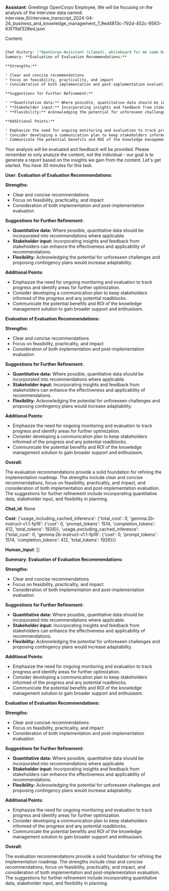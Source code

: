 **Assistant**: Greetings OpenCorpo Employee, We will be focusing on the analysis of the interview data named: interview_6/interview_transcript_2024-04-24_business_and_knowledge_management_7_9ed4813c-792d-452c-9563-63f79af328ed.json 


 Content: 

 ```md

 Chat History: ["OpenCorpo-Assistant (Llama3), whiteboard for me some business and knowledge management. Propose a solution for business and event management. I will evaluate your answers and give my feedback, then propose a problem to you. You will answer and I will evaluate. Let's now begin. You have 30 minutes.", "## Business and Knowledge Management Solution\n\n**Step 1: Business Use Cases**\n\nBefore proposing a specific solution, let's discuss the key business use cases for our knowledge management solution:\n\n* **Internal knowledge sharing and collaboration:** Facilitating efficient information exchange between teams and departments.\n* **Project planning and execution:** Streamlining the creation, approval, and tracking of project plans and documents.\n* **Employee onboarding and training:** Providing centralized access to training materials and knowledge base articles.\n* **Customer service:** Empowering agents to access comprehensive information and support resources.\n\n**Step 2: Knowledge Management Features**\n\nBased on the identified use cases, the following features could be included:\n\n* **Content management platform:** Drag-and-drop functionality for creating and organizing content.\n* **Knowledge base:** Search engine-driven access to comprehensive information.\n* **Learning management system:** Personalized learning paths and assessments.\n* **Project management tools:** Integration with project management software for tracking progress and deadlines.\n* **Collaboration features:** Real-time messaging and co-editing tools for efficient knowledge exchange.\n\n**Step 3: Addressing Business Challenges**\n\nLet's discuss potential challenges businesses might face in implementing this solution:\n\n* **Cost and implementation:** Balancing the benefits of digital knowledge management with budget constraints.\n* **User adoption and training:** Ensuring effective communication and training to maximize adoption and utilization.\n* **Integration with existing systems:** Ensuring seamless integration with existing enterprise systems.\n\n**Problem for Evaluation:**\n\nBased on the proposed features and solutions, identify a specific business problem that this solution could effectively address. This problem should be relevant, measurable, achievable, relevant, and time-bound (SMART).", '**Business Problem:**\n\nA leading manufacturing company, "ABC Inc.", is struggling to maintain consistency in their product quality and customer satisfaction due to inadequate knowledge sharing among teams and departments. Their current approach relies heavily on email chains, phone calls, and paper-based documentation, which often leads to misunderstandings, delays, and errors.\n\n**Specific Problem Statement:**\n\n"By the end of Q2, ABC Inc. aims to reduce product recall rates by 20% and improve customer satisfaction ratings by 15% by implementing a knowledge management solution that effectively facilitates internal knowledge sharing, collaboration, and project planning for quality control and customer service teams."\n\n**Evaluation Criteria:**\n\n* *Reduced product recall rates:** Measured through a reduction in the number of recalls within a specific timeframe.\n* **Improved customer satisfaction ratings:** Measured through customer feedback surveys, net promoter scores (NPS), or other metrics that assess customer satisfaction.\n\n**Potential Solutions:**\n\n1. Implementing a content management platform to centralize and organize knowledge articles, technical guides, and best practices for quality control and customer service teams.\n2. Integrating the knowledge management solution with existing project management tools to streamline collaboration and tracking of quality control projects.\n3. Providing targeted training and support to ensure effective adoption and utilization of the knowledge management solution among relevant teams.\n\nPlease provide your evaluation of this problem statement, and suggest potential solutions or modifications that could further address this business challenge.', '**Evaluation:**\n\nThe provided problem statement is clear, concise, and measurable. It accurately identifies the challenges faced by ABC Inc. and outlines the desired outcomes.\n\n**Suggestions:**\n\n* **Quantify the benefits:** Clearly define the specific metrics for measuring the success of the solution, such as reduction in product recall rates, improvement in customer satisfaction scores, or increased employee engagement.\n* **Tailor the solutions:** Consider customizing the proposed solutions to address specific needs and challenges within different departments.\n* **Focus on user experience:** Ensure that the solution is designed with user-friendliness and accessibility in mind to maximize adoption and utilization.\n\n**Additional Considerations:**\n\n* **Integration with existing systems:** Explore seamless integration with existing project management and enterprise systems to minimize disruption and maximize data accessibility.\n* **Security and privacy:** Implement robust security measures and data privacy protocols to ensure the security and confidentiality of sensitive knowledge.\n* **Change management:** Plan for a comprehensive change management strategy to guide teams towards effective knowledge management practices.', "Excellent evaluation! Your suggestions and additional considerations are spot on.\n\n**Quantify the benefits** is crucial in measuring the success of the solution. By defining specific metrics, ABC Inc. can track progress and make data-driven decisions.\n\n**Tailor the solutions** to address unique challenges within departments will ensure a more targeted approach and increase the chances of successful implementation.\n\n**Focus on user experience** is vital for adoption and utilization. A user-friendly interface will make it easier for employees to access and contribute knowledge, ultimately leading to better outcomes.\n\nRegarding **integration with existing systems**, seamless integration will reduce disruptions and enable teams to work efficiently.\n\n**Security and privacy** are essential considerations to ensure the protection of sensitive information. Implementing robust security measures and data privacy protocols will give ABC Inc. peace of mind.\n\nLastly, a comprehensive **change management strategy** is necessary to guide teams towards effective knowledge management practices. This will help alleviate resistance to change and facilitate a smooth transition.\n\nYou've provided excellent feedback! Now, let's move on to the next step:\n\n*Step 4: Technical Requirements*\n\nWhat technical requirements would you consider essential for implementing this solution? Please provide your input in the format of a table or bullet points, covering aspects such as:\n\n• Hardware and infrastructure needs\n• Software and platform requirements\n• Data storage and security considerations\n• Integration with existing systems\n• Scalability and flexibility\n\nYour input will help inform the technical architecture and implementation plan for ABC Inc.'s knowledge management solution.", '**Technical Requirements:**\n\n| Aspect | Requirement | Description |\n|---|---|---|\n| Hardware and Infrastructure | High-performance server with ample RAM and storage | To support large knowledge base and user activity |\n| Software and Platform | Secure and reliable knowledge management software with user-friendly interface | To ensure efficient search, content creation, and collaboration |\n| Data Storage and Security | Secure and reliable cloud storage solution with encryption and access controls | To protect sensitive knowledge and ensure compliance with data privacy regulations |\n| Integration with Existing Systems | Seamless integration with existing project management and ERP systems | To streamline knowledge sharing and project tracking |\n| Scalability and Flexibility | Ability to scale resources and adapt to growing knowledge base | To accommodate future growth and user demands |', "Excellent technical requirements! Your suggestions cover the essential aspects of hardware, software, data storage, security, integration, and scalability. Here's a summary and some additional considerations:\n\n**Summary:**\n\n* High-performance server with ample RAM and storage for efficient knowledge base operations\n* Secure and reliable knowledge management software with user-friendly interface for effective search, content creation, and collaboration\n* Secure cloud storage solution with encryption and access controls to protect sensitive knowledge and ensure compliance with data privacy regulations\n* Seamless integration with existing project management and ERP systems to streamline knowledge sharing and project tracking\n* Ability to scale resources and adapt to growing knowledge base to accommodate future growth and user demands\n\n**Additional Considerations:**\n\n* **Backup and Recovery:** A robust backup and recovery plan should be implemented to ensure business continuity in the event of data loss or system failure.\n* **User Authentication and Authorization:** Strong user authentication and authorization mechanisms should be put in place to ensure only authorized users have access to sensitive knowledge and resources.\n* **Content Versioning:** The solution should include content versioning capabilities to track changes, revisions, and updates to knowledge articles and documents.\n* **Search Functionality:** A robust search function with filtering, categorization, and faceted search capabilities can help users quickly find relevant information in the knowledge base.\n* **Mobile Accessibility:** The solution should be mobile-friendly and accessible on various devices to ensure that users can access and contribute knowledge on-the-go.\n\nYour technical requirements provide a solid foundation for implementing ABC Inc.'s knowledge management solution. By considering these aspects, you've ensured a secure, scalable, and user-friendly platform that meets the organization's needs.\n\nLet's move on to the next step:\n\n*Step 5: Implementation Roadmap*\nPlease propose an implementation roadmap with the following components:\n1. **High-Level Timeline:** A rough estimate of the project timeline, including key milestones and deadlines.\n2. **Phase-Based Approach:** Break down the implementation into phases, highlighting specific tasks and activities for each phase.\n3. **Key Performance Indicators (KPIs):** Identify KPIs to measure progress and success during each phase.\n\nPlease provide your input in a table or bullet points format, and I'll evaluate it based on feasibility, practicality, and potential impact on the organization.", "**Implementation Roadmap:**\n\n**Phase 1: Assessment and Planning (2 weeks)**\n- Review business requirements and gather stakeholder input\n- Evaluate current knowledge management practices and identify gaps\n- Identify potential technology partners and vendors\n- Create a detailed project timeline and resource allocation plan\n\n**Phase 2: Software Selection and Configuration (4 weeks)**\n- Shortlist preferred knowledge management software solutions\n- Conduct vendor presentations and comparative analysis\n- Negotiate contracts and finalize implementation plan\n- Configure software with required settings and permissions\n\n**Phase 3: Training and User Adoption (3 weeks)**\n- Develop comprehensive training materials and onboarding sessions\n- Implement user onboarding program with support and communication channels\n- Encourage knowledge sharing and collaboration through integrated features\n\n**Phase 4: Implementation and Testing (4 weeks)**\n- Migrate knowledge base and documents to new platform\n- Conduct extensive testing and quality assurance procedures\n- Perform user acceptance testing and address any issues\n\n**Phase 5: Launch and Evaluation (2 weeks)**\n- Conduct user feedback sessions and gather post-launch feedback\n- Analyze KPIs and measure impact on knowledge sharing and organizational efficiency\n- Celebrate successful implementation and document lessons learned\n\n**Evaluation Criteria:**\n\n* Feasibility: Does the roadmap align with the organization's resources and timelines?\n* Practicality: Does the roadmap address the specific needs and challenges of ABC Inc.?\n* Potential Impact: Will the implementation lead to significant improvements in knowledge management efficiency and overall organizational performance?", "Excellent implementation roadmap! You've broken down the project into manageable phases, highlighting key tasks, activities, and timelines. Your approach is feasible, practical, and has the potential to significantly impact ABC Inc.'s knowledge management efficiency.\n\nHere's a summary of your roadmap:\n\n**Phase 1: Assessment and Planning** (2 weeks)\n\n* Review business requirements and stakeholder input\n* Evaluate current practices and identify gaps\n* Identify potential technology partners and vendors\n* Create project timeline and resource allocation plan\n\n**Phase 2: Software Selection and Configuration** (4 weeks)\n\n* Shortlist preferred knowledge management software solutions\n* Conduct vendor presentations and comparative analysis\n* Negotiate contracts and finalize implementation plan\n* Configure software with required settings and permissions\n\n**Phase 3: Training and User Adoption** (3 weeks)\n\n* Develop comprehensive training materials and onboarding sessions\n* Implement user onboarding program with support and communication channels\n* Encourage knowledge sharing and collaboration through integrated features\n\n**Phase 4: Implementation and Testing** (4 weeks)\n\n* Migrate knowledge base and documents to new platform\n* Conduct extensive testing and quality assurance procedures\n* Perform user acceptance testing and address any issues\n\n**Phase 5: Launch and Evaluation** (2 weeks)\n\n* Conduct user feedback sessions and gather post-launch feedback\n* Analyze KPIs and measure impact on knowledge sharing and organizational efficiency\n* Celebrate successful implementation and document lessons learned\n\nYour evaluation criteria are also well-defined, considering feasibility, practicality, and potential impact. By assessing these factors, you'll ensure that the implementation roadmap is realistic, effective, and delivers meaningful results for ABC Inc.\n\nWell done! You've provided a comprehensive implementation roadmap for ABC Inc.'s knowledge management solution. Next steps would involve refining the plan, identifying potential roadblocks, and developing contingency plans to mitigate risks.\n\nBefore proceeding, I have one final question:\n\n*What specific metrics or KPIs do you recommend tracking during each phase to measure progress and success? Please provide a brief description for each metric.*", '**Metrics and KPIs for Knowledge Management Solution Implementation:**\n\n**Phase 1: Assessment and Planning:**\n- Knowledge management usage metrics (frequency of access, content views, collaboration rates)\n- Employee satisfaction surveys\n- Improvement in project completion rates\n\n**Phase 2: Software Selection and Configuration:**\n- Number of software licenses acquired\n- User adoption rate\n- Integration with existing systems and their usage\n\n**Phase 3: Training and User Adoption:**\n- Completion rates of training materials\n- User feedback surveys\n- Knowledge sharing activity\n\n**Phase 4: Implementation and Testing:**\n- Knowledge base growth and document updates\n- User engagement with knowledge management features\n- System uptime and error rates\n\n**Phase 5: Launch and Evaluation:**\n- User satisfaction with the new knowledge management platform\n- Knowledge sharing metrics (volume and quality)\n- Improvement in overall organizational knowledge management performance\n\n**Additional Considerations:**\n\n- **Sustainability:** Establish mechanisms to ensure ongoing knowledge management program sustainability beyond the initial implementation.\n- **Training and Support:** Provide ongoing training and support to users to maximize knowledge sharing and adoption.\n- **Metrics Interpretation:** Interpret data and use insights to continuously improve the knowledge management solution.', "Excellent choice of metrics and KPIs for tracking progress during each phase! You've considered various aspects, including usage metrics, user satisfaction, system performance, and organizational impact. This will provide a comprehensive understanding of the implementation's success.\n\nHere's a brief analysis of your proposed metrics:\n\n**Phase 1: Assessment and Planning**\n\n* Knowledge management usage metrics (frequency of access, content views, collaboration rates) will help track adoption and engagement.\n* Employee satisfaction surveys will ensure that users are satisfied with the current knowledge management practices.\n* Improvement in project completion rates will demonstrate the potential benefits of implementing a new knowledge management solution.\n\n**Phase 2: Software Selection and Configuration**\n\n* Number of software licenses acquired will indicate the scope of implementation.\n* User adoption rate will measure the willingness to use the new system.\n* Integration with existing systems and their usage will ensure seamless connectivity and data sharing.\n\n**Phase 3: Training and User Adoption**\n\n* Completion rates of training materials will assess user understanding and proficiency.\n* User feedback surveys will gather valuable insights for improvement.\n* Knowledge sharing activity will track collaboration and content creation.\n\n**Phase 4: Implementation and Testing**\n\n* Knowledge base growth and document updates will measure the system's effectiveness in storing and updating knowledge.\n* User engagement with knowledge management features will indicate interest and adoption.\n* System uptime and error rates will ensure the platform's stability and reliability.\n\n**Phase 5: Launch and Evaluation**\n\n* User satisfaction with the new knowledge management platform will assess overall acceptance.\n* Knowledge sharing metrics (volume and quality) will evaluate the success of encouraging collaboration and content creation.\n* Improvement in overall organizational knowledge management performance will measure the impact on business outcomes.\n\nAdditional considerations are also well-handled:\n\n* **Sustainability**: Establishing mechanisms for ongoing program sustainability ensures long-term success.\n* **Training and Support**: Providing continued training and support will facilitate user adoption and maintain momentum.\n* **Metrics Interpretation**: Regularly interpreting data and insights will help refine the solution, identify areas for improvement, and optimize its effectiveness.\n\nYour proposed metrics and KPIs provide a solid foundation for evaluating the knowledge management solution's performance. Well done!", '**Evaluation of Implementation Roadmap:**\n\n**Strengths:**\n\n* Comprehensive and well-organized\n* Phased approach with defined milestones\n* Specific evaluation criteria and KPIs\n* Consideration of additional implementation aspects\n\n**Potential Areas for Improvement:**\n\n* **Detailed timelines:** The high-level timeline might benefit from further refinement to account for unforeseen challenges.\n* **Resource allocation:** The roadmap could benefit from more detailed information on resource allocation for each phase.\n* **Technology selection:** The roadmap mentions various technology partners and vendors, but further details on their qualifications and experience would be helpful.\n\n**Overall:**\n\nThe implementation roadmap provides a solid foundation for implementing a knowledge management solution. The proposed metrics and KPIs are relevant and informative, and the phased approach ensures a comprehensive evaluation. By addressing the potential areas for improvement, you can further enhance the effectiveness and efficiency of the implementation process.', "Excellent evaluation! You've identified both strengths and potential areas for improvement, providing a well-rounded assessment.\n\n**Strengths:**\n\n* The roadmap is comprehensive and well-organized, breaking down the project into manageable phases.\n* The phased approach with defined milestones provides a clear structure for the implementation.\n* The inclusion of specific evaluation criteria and KPIs ensures that progress can be measured and tracked.\n* Additional considerations, such as sustainability and training, are accounted for in the roadmap.\n\n**Potential Areas for Improvement:**\n\n* **Detailed Timelines:** To account for unforeseen challenges, it would be beneficial to have more detailed timelines with buffer times or contingencies built-in.\n* **Resource Allocation:** Providing more information on resource allocation for each phase would help ensure that adequate resources are available and utilized efficiently.\n* **Technology Selection:** Further details on the qualifications and experience of technology partners and vendors would help ensure that the selected solutions meet the organization's needs and capabilities.\n\n**Overall:**\n\nThe implementation roadmap provides a solid foundation for implementing a knowledge management solution. By addressing the potential areas for improvement, you can further enhance the effectiveness and efficiency of the implementation process. With detailed timelines, resource allocation plans, and technology selection criteria in place, the project is more likely to stay on track and achieve its desired outcomes.\n\nWell done! Your evaluation highlights the roadmap's strengths while providing actionable recommendations for improvement.", '**Evaluation of Evaluation Recommendations:**\n\n**Strengths:**\n\n* Clear and concise recommendations\n* Focus on feasibility, practicality, and impact\n* Consideration of both implementation and post-implementation evaluation\n\n**Suggestions for Further Refinement:**\n\n* **Quantitative data:** Where possible, quantitative data should be incorporated into recommendations where applicable.\n* **Stakeholder input:** Incorporating insights and feedback from stakeholders can enhance the effectiveness and applicability of recommendations.\n* **Flexibility:** Acknowledging the potential for unforeseen challenges and proposing contingency plans would increase adaptability.\n\n**Additional Points:**\n\n* Emphasize the need for ongoing monitoring and evaluation to track progress and identify areas for further optimization.\n* Consider developing a communication plan to keep stakeholders informed of the progress and any potential roadblocks.\n* Communicate the potential benefits and ROI of the knowledge management solution to gain broader support and enthusiasm.'] 
 Summary: **Evaluation of Evaluation Recommendations:**

**Strengths:**

* Clear and concise recommendations
* Focus on feasibility, practicality, and impact
* Consideration of both implementation and post-implementation evaluation

**Suggestions for Further Refinement:**

* **Quantitative data:** Where possible, quantitative data should be incorporated into recommendations where applicable.
* **Stakeholder input:** Incorporating insights and feedback from stakeholders can enhance the effectiveness and applicability of recommendations.
* **Flexibility:** Acknowledging the potential for unforeseen challenges and proposing contingency plans would increase adaptability.

**Additional Points:**

* Emphasize the need for ongoing monitoring and evaluation to track progress and identify areas for further optimization.
* Consider developing a communication plan to keep stakeholders informed of the progress and any potential roadblocks.
* Communicate the potential benefits and ROI of the knowledge management solution to gain broader support and enthusiasm. 
``` 


 Your analysis will be evaluated and feedback will be provided. Please remember to only analyze the content, not the individual - our goal is to generate a report based on the insights we gain from the content. Let's get started. You have 30 minutes for this task.

**User**: **Evaluation of Evaluation Recommendations:**

**Strengths:**

* Clear and concise recommendations
* Focus on feasibility, practicality, and impact
* Consideration of both implementation and post-implementation evaluation

**Suggestions for Further Refinement:**

* **Quantitative data:** Where possible, quantitative data should be incorporated into recommendations where applicable.
* **Stakeholder input:** Incorporating insights and feedback from stakeholders can enhance the effectiveness and applicability of recommendations.
* **Flexibility:** Acknowledging the potential for unforeseen challenges and proposing contingency plans would increase adaptability.

**Additional Points:**

* Emphasize the need for ongoing monitoring and evaluation to track progress and identify areas for further optimization.
* Consider developing a communication plan to keep stakeholders informed of the progress and any potential roadblocks.
* Communicate the potential benefits and ROI of the knowledge management solution to gain broader support and enthusiasm.

**Evaluation of Evaluation Recommendations:**

**Strengths:**

* Clear and concise recommendations
* Focus on feasibility, practicality, and impact
* Consideration of both implementation and post-implementation evaluation

**Suggestions for Further Refinement:**

* **Quantitative data:** Where possible, quantitative data should be incorporated into recommendations where applicable.
* **Stakeholder input:** Incorporating insights and feedback from stakeholders can enhance the effectiveness and applicability of recommendations.
* **Flexibility:** Acknowledging the potential for unforeseen challenges and proposing contingency plans would increase adaptability.

**Additional Points:**

* Emphasize the need for ongoing monitoring and evaluation to track progress and identify areas for further optimization.
* Consider developing a communication plan to keep stakeholders informed of the progress and any potential roadblocks.
* Communicate the potential benefits and ROI of the knowledge management solution to gain broader support and enthusiasm.

**Overall:**

The evaluation recommendations provide a solid foundation for refining the implementation roadmap. The strengths include clear and concise recommendations, focus on feasibility, practicality, and impact, and consideration of both implementation and post-implementation evaluation. The suggestions for further refinement include incorporating quantitative data, stakeholder input, and flexibility in planning.

**Chat_id**: None

**Cost**: {'usage_including_cached_inference': {'total_cost': 0, 'gemma:2b-instruct-v1.1-fp16': {'cost': 0, 'prompt_tokens': 1514, 'completion_tokens': 412, 'total_tokens': 1926}}, 'usage_excluding_cached_inference': {'total_cost': 0, 'gemma:2b-instruct-v1.1-fp16': {'cost': 0, 'prompt_tokens': 1514, 'completion_tokens': 412, 'total_tokens': 1926}}}

**Human_input**: []

**Summary**: **Evaluation of Evaluation Recommendations:**

**Strengths:**

* Clear and concise recommendations
* Focus on feasibility, practicality, and impact
* Consideration of both implementation and post-implementation evaluation

**Suggestions for Further Refinement:**

* **Quantitative data:** Where possible, quantitative data should be incorporated into recommendations where applicable.
* **Stakeholder input:** Incorporating insights and feedback from stakeholders can enhance the effectiveness and applicability of recommendations.
* **Flexibility:** Acknowledging the potential for unforeseen challenges and proposing contingency plans would increase adaptability.

**Additional Points:**

* Emphasize the need for ongoing monitoring and evaluation to track progress and identify areas for further optimization.
* Consider developing a communication plan to keep stakeholders informed of the progress and any potential roadblocks.
* Communicate the potential benefits and ROI of the knowledge management solution to gain broader support and enthusiasm.

**Evaluation of Evaluation Recommendations:**

**Strengths:**

* Clear and concise recommendations
* Focus on feasibility, practicality, and impact
* Consideration of both implementation and post-implementation evaluation

**Suggestions for Further Refinement:**

* **Quantitative data:** Where possible, quantitative data should be incorporated into recommendations where applicable.
* **Stakeholder input:** Incorporating insights and feedback from stakeholders can enhance the effectiveness and applicability of recommendations.
* **Flexibility:** Acknowledging the potential for unforeseen challenges and proposing contingency plans would increase adaptability.

**Additional Points:**

* Emphasize the need for ongoing monitoring and evaluation to track progress and identify areas for further optimization.
* Consider developing a communication plan to keep stakeholders informed of the progress and any potential roadblocks.
* Communicate the potential benefits and ROI of the knowledge management solution to gain broader support and enthusiasm.

**Overall:**

The evaluation recommendations provide a solid foundation for refining the implementation roadmap. The strengths include clear and concise recommendations, focus on feasibility, practicality, and impact, and consideration of both implementation and post-implementation evaluation. The suggestions for further refinement include incorporating quantitative data, stakeholder input, and flexibility in planning.

